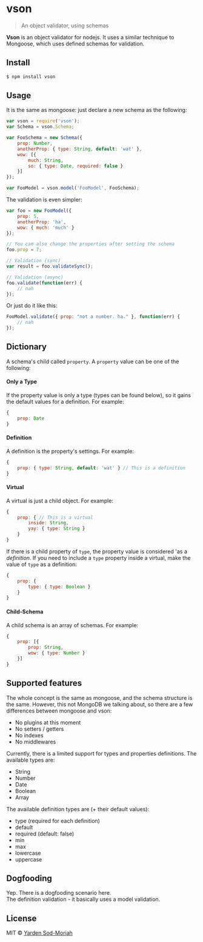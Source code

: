 # vson
> An object validator, using schemas

**Vson** is an object validator for nodejs. It uses
a similar technique to Mongoose, which uses defined schemas for validation.

## Install

```bash
$ npm install vson
```

## Usage
It is the same as mongoose: just declare a new schema as the following:
```javascript
var vson = require('vson');
var Schema = vson.Schema;

var FooSchema = new Schema({
    prop: Number,
    anotherProp: { type: String, default: 'wat' },
    wow: [{
        much: String,
        so: { type: Date, required: false }
    }]
});

var FooModel = vson.model('FooModel', FooSchema);
```

The validation is even simpler:
```javascript
var foo = new FooModel({
    prop: 5,
    anotherProp: 'ha',
    wow: { much: 'much' }
});

// You can also change the properties after setting the schema
foo.prop = 7;

// Validation (sync)
var result = foo.validateSync();

// Validation (async)
foo.validate(function(err) {
    // nah
});
```

Or just do it like this:
```javascript
FooModel.validate({ prop: "not a number. ha." }, function(err) {
    // nah
});
```

## Dictionary
A schema's child called `property`. A `property` value can be one of the following:

#### Only a Type
If the property value is only a type (types can be found below), so
    it gains the default values for a definition. For example:
```javascript
{
    prop: Date
}
```

#### Definition
A definition is the property's settings. For example:
```javascript
{
    prop: { type: String, default: 'wat' } // This is a definition
}
```

#### Virtual
A virtual is just a child object. For example:
```javascript
{
    prop: { // This is a virtual
        inside: String,
        yay: { type: String }
    }
}
```
If there is a child property of `type`, the property value is considered
 'as a *definition*. If you need to include a `type` property
inside a virtual, make the value of `type` as a definition:
```javascript
{
    prop: {
        type: { type: Boolean }
    }
}
```

#### Child-Schema
A child schema is an array of schemas. For example:
```javascript
{
    prop: [{
        prop: String,
        wow: { type: Number }
    }]
}
```

## Supported features
The whole concept is the same as mongoose, and the schema structure is the same. However,
this not MongoDB we talking about, so there are a few differences between mongoose and vson:
- No plugins at this moment
- No setters / getters
- No indexes
- No middlewares

Currently, there is a limited support for types and properties definitions.
The available types are:
- String
- Number
- Date
- Boolean
- Array

The available definition types are (+ their default values):
- type (required for each definition)
- default
- required (default: false)
- min
- max
- lowercase
- uppercase

## Dogfooding
Yep. There is a dogfooding scenario here. <br>
The definition validation - it basically uses a model validation.

## License
MIT © [Yarden Sod-Moriah](http://yardnsm.net/)
